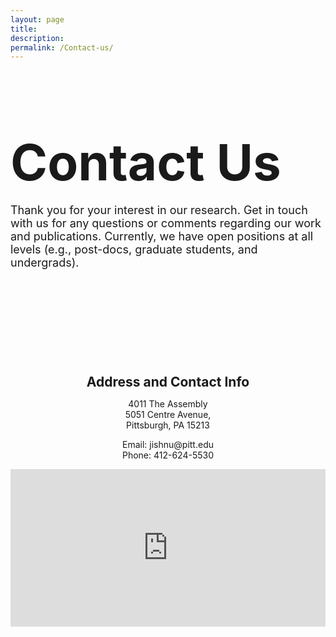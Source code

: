 ```yaml
---
layout: page
title: 
description: 
permalink: /Contact-us/
---
```


<style>
.container {
  max-width: fit-content;
  margin: 0 auto;
}

.page-section-head {
  margin-top: 40px;
  margin-bottom: 60px;
  padding-bottom: 60px;
  border-bottom: 1px solid var(--border-color);
}



  
.page-title {
  font-size: 80px;
  margin-bottom: 16px;
}

.page-description {
  font-size: 18px;
}

.contact-info {
 display: flex;
 flex-wrap: wrap;
 flex-direction: column;
}

.contact-info-item {
  width: 100%;
  align-content: center;
  text-align: center;
  
}

.contact-info-item h2 {
  margin-bottom: 10px;
}

.gallery {
  margin-top: 40px;
  display: flex;
  justify-content: center;
}

.page__info {
  display : none;
}

.google-map {
     padding-bottom: 50%;
     position: relative;
}

.google-map iframe {
     height: 100%;
     width: 100%;
     left: 0;
     top: 0;
     position: absolute;
}

  
.gallery img {
  max-width: 100%;
  height: auto;
}
</style>

<div class="container">
  <div class="page-section-head">
    <h1 class="page-title">Contact Us</h1>
    <p class="page-description">Thank you for your interest in our research. Get in touch with us for any questions or comments regarding our work and publications. Currently, we have open positions at all levels (e.g., post-docs, graduate students, and undergrads).</p>
  </div>

  <div class="contact-info">
    <div class="contact-info-item">
      <h2>Address and Contact Info</h2>
      <p>4011 The Assembly<br>
      5051 Centre Avenue,<br>
      Pittsburgh, PA 15213</p>
      <p>Email: jishnu@pitt.edu<br>
      Phone: 412-624-5530</p>
    </div>
  <div class="google-map">
     <iframe src="https://www.google.com/maps/embed?pb=!1m18!1m12!1m3!1d3035.9222785433276!2d-79.94718492394952!3d40.454857153317924!2m3!1f0!2f0!3f0!3m2!1i1024!2i768!4f13.1!3m3!1m2!1s0x8834f34f6212ade3%3A0x18f7f9a7b1d0f338!2sThe%20Assembly!5e0!3m2!1sen!2sus!4v1714092409211!5m2!1sen!2sus" width="600" height="450" style="border:0;" allowfullscreen="" loading="lazy" referrerpolicy="no-referrer-when-downgrade"></iframe>
  </div>
</div>
</div>
